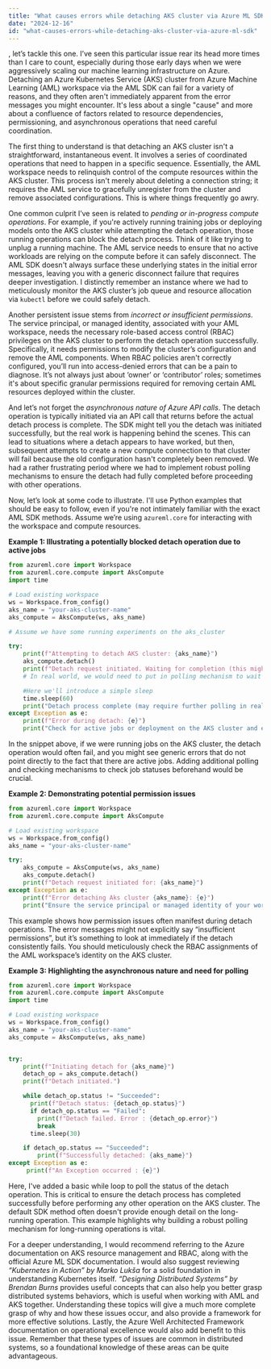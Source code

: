 ```yaml
---
title: "What causes errors while detaching AKS cluster via Azure ML SDK?"
date: "2024-12-16"
id: "what-causes-errors-while-detaching-aks-cluster-via-azure-ml-sdk"
---
```


, let’s tackle this one. I’ve seen this particular issue rear its head more times than I care to count, especially during those early days when we were aggressively scaling our machine learning infrastructure on Azure. Detaching an Azure Kubernetes Service (AKS) cluster from Azure Machine Learning (AML) workspace via the AML SDK can fail for a variety of reasons, and they often aren't immediately apparent from the error messages you might encounter. It's less about a single "cause" and more about a confluence of factors related to resource dependencies, permissioning, and asynchronous operations that need careful coordination.

The first thing to understand is that detaching an AKS cluster isn't a straightforward, instantaneous event. It involves a series of coordinated operations that need to happen in a specific sequence. Essentially, the AML workspace needs to relinquish control of the compute resources within the AKS cluster. This process isn't merely about deleting a connection string; it requires the AML service to gracefully unregister from the cluster and remove associated configurations. This is where things frequently go awry.

One common culprit I’ve seen is related to *pending or in-progress compute operations*. For example, if you're actively running training jobs or deploying models onto the AKS cluster while attempting the detach operation, those running operations can block the detach process. Think of it like trying to unplug a running machine. The AML service needs to ensure that no active workloads are relying on the compute before it can safely disconnect. The AML SDK doesn't always surface these underlying states in the initial error messages, leaving you with a generic disconnect failure that requires deeper investigation. I distinctly remember an instance where we had to meticulously monitor the AKS cluster’s job queue and resource allocation via `kubectl` before we could safely detach.

Another persistent issue stems from *incorrect or insufficient permissions*. The service principal, or managed identity, associated with your AML workspace, needs the necessary role-based access control (RBAC) privileges on the AKS cluster to perform the detach operation successfully. Specifically, it needs permissions to modify the cluster’s configuration and remove the AML components. When RBAC policies aren't correctly configured, you’ll run into access-denied errors that can be a pain to diagnose. It’s not always just about ‘owner’ or ‘contributor’ roles; sometimes it's about specific granular permissions required for removing certain AML resources deployed within the cluster.

And let’s not forget the *asynchronous nature of Azure API calls*. The detach operation is typically initiated via an API call that returns before the actual detach process is complete. The SDK might tell you the detach was initiated successfully, but the real work is happening behind the scenes. This can lead to situations where a detach appears to have worked, but then, subsequent attempts to create a new compute connection to that cluster will fail because the old configuration hasn't completely been removed. We had a rather frustrating period where we had to implement robust polling mechanisms to ensure the detach had fully completed before proceeding with other operations.

Now, let’s look at some code to illustrate. I'll use Python examples that should be easy to follow, even if you're not intimately familiar with the exact AML SDK methods. Assume we’re using `azureml.core` for interacting with the workspace and compute resources.

**Example 1: Illustrating a potentially blocked detach operation due to active jobs**

```python
from azureml.core import Workspace
from azureml.core.compute import AksCompute
import time

# Load existing workspace
ws = Workspace.from_config()
aks_name = "your-aks-cluster-name"
aks_compute = AksCompute(ws, aks_name)

# Assume we have some running experiments on the aks_cluster

try:
    print(f"Attempting to detach AKS cluster: {aks_name}")
    aks_compute.detach()
    print(f"Detach request initiated. Waiting for completion (this might be a very short wait)")
    # In real world, we would need to put in polling mechanism to wait till the detach is complete.

    #Here we'll introduce a simple sleep
    time.sleep(60)
    print("Detach process complete (may require further polling in real scenario).")
except Exception as e:
    print(f"Error during detach: {e}")
    print("Check for active jobs or deployment on the AKS cluster and ensure they are completed")
```

In the snippet above, if we were running jobs on the AKS cluster, the detach operation would often fail, and you might see generic errors that do not point directly to the fact that there are active jobs. Adding additional polling and checking mechanisms to check job statuses beforehand would be crucial.

**Example 2: Demonstrating potential permission issues**

```python
from azureml.core import Workspace
from azureml.core.compute import AksCompute

# Load existing workspace
ws = Workspace.from_config()
aks_name = "your-aks-cluster-name"

try:
    aks_compute = AksCompute(ws, aks_name)
    aks_compute.detach()
    print(f"Detach request initiated for: {aks_name}")
except Exception as e:
    print(f"Error detaching Aks cluster {aks_name}: {e}")
    print("Ensure the service principal or managed identity of your workspace has the required RBAC permission on the aks cluster.")

```

This example shows how permission issues often manifest during detach operations. The error messages might not explicitly say “insufficient permissions”, but it’s something to look at immediately if the detach consistently fails. You should meticulously check the RBAC assignments of the AML workspace’s identity on the AKS cluster.

**Example 3: Highlighting the asynchronous nature and need for polling**

```python
from azureml.core import Workspace
from azureml.core.compute import AksCompute
import time

# Load existing workspace
ws = Workspace.from_config()
aks_name = "your-aks-cluster-name"
aks_compute = AksCompute(ws, aks_name)


try:
    print(f"Initiating detach for {aks_name}")
    detach_op = aks_compute.detach()
    print(f"Detach initiated.")

    while detach_op.status != "Succeeded":
      print(f"Detach status: {detach_op.status}")
      if detach_op.status == "Failed":
        print(f"Detach failed. Error : {detach_op.error}")
        break
      time.sleep(30)

    if detach_op.status == "Succeeded":
        print(f"Successfully detached: {aks_name}")
except Exception as e:
     print(f"An Exception occurred : {e}")
```

Here, I've added a basic while loop to poll the status of the detach operation. This is critical to ensure the detach process has completed successfully before performing any other operation on the AKS cluster. The default SDK method often doesn't provide enough detail on the long-running operation. This example highlights why building a robust polling mechanism for long-running operations is vital.

For a deeper understanding, I would recommend referring to the Azure documentation on AKS resource management and RBAC, along with the official Azure ML SDK documentation. I would also suggest reviewing *“Kubernetes in Action” by Marko Lukša* for a solid foundation in understanding Kubernetes itself. *“Designing Distributed Systems” by Brendan Burns* provides useful concepts that can also help you better grasp distributed systems behaviors, which is useful when working with AML and AKS together. Understanding these topics will give a much more complete grasp of why and how these issues occur, and also provide a framework for more effective solutions. Lastly, the Azure Well Architected Framework documentation on operational excellence would also add benefit to this issue. Remember that these types of issues are common in distributed systems, so a foundational knowledge of these areas can be quite advantageous.
